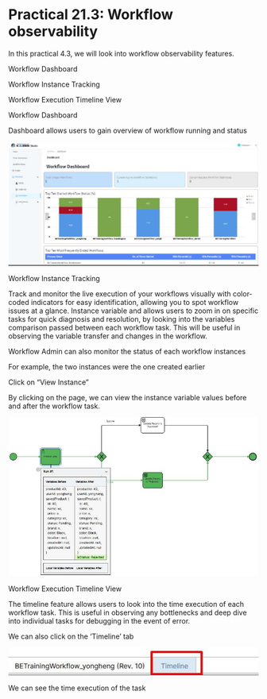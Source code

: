 # Practical 21.3: Workflow observability



In this practical 4.3, we will look into workflow observability features.



Workflow Dashboard

Workflow Instance Tracking

Workflow Execution Timeline View



Workflow Dashboard



Dashboard allows users to gain overview of workflow running and status





![Image Description](./images/image_139.png)







Workflow Instance Tracking



Track and monitor the live execution of your workflows visually with color-coded indicators for easy identification, allowing you to spot workflow issues at a glance. Instance variable and allows users to zoom in on specific tasks for quick diagnosis and resolution, by looking into the variables comparison passed between each workflow task. This will be useful in observing the variable transfer and changes in the workflow.

Workflow Admin can also monitor the status of each workflow instances

For example, the two instances were the one created earlier





Click on “View Instance”

By clicking on the page, we can view the instance variable values before and after the workflow task.



![Image Description](./images/image_140.jpeg)





Workflow Execution Timeline View



The timeline feature allows users to look into the time execution of each workflow task. This is useful in observing any bottlenecks and deep dive into individual tasks for debugging in the event of error.

We can also click on the ‘Timeline’ tab





![Image Description](./images/image_141.jpeg)



We can see the time execution of the task






